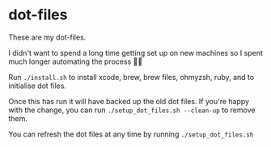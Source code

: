 # dot-files

These are my dot-files.

I didn't want to spend a long time getting set up on new machines so I spent much longer automating the process 🤷‍♀️

Run `./install.sh` to install xcode, brew, brew files, ohmyzsh, ruby, and to initialise dot files.

Once this has run it will have backed up the old dot files. If you're happy with the change, you can run `./setup_dot_files.sh --clean-up` to remove them.

You can refresh the dot files at any time by running `./setup_dot_files.sh`
